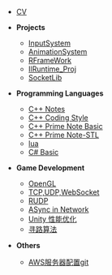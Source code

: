 <!-- docs/_sidebar.md -->

* [CV](/README.md)

* **Projects**
    * [InputSystem](/Proj/InputSystem/)
    * [AnimationSystem](/Proj/AnimationSystem/)
    * [RFrameWork](/Proj/RFrameWork/)
    * [IlRuntime_Proj](/Proj/ILR_FrameWork/)
    * [SocketLib](/Proj/SocketLib/)

* **Programming Languages**
    * [C++ Notes](/Code/C++/README.md)
    * [C++ Coding Style](/Code/C++/CodingStyle.md)
    * [C++ Prime Note Basic](/Code/C++/C++%20Prime%20Note.md)
    * [C++ Prime Note-STL](/Code/C++/C++%20Prime%20Note%20-%20std.md)
    * [lua](/Code/lua/)
    * [C# Basic](/Code/CS/)

* **Game Development**
    * [OpenGL](/Notes/Computer%20Graphic/OpenGL/OpenGL.md)
    * [TCP,UDP,WebSocket](/Notes/NetworkBasic/01/)
    * [RUDP](/Notes/NetworkBasic/03/)
    * [ASync in Network](/Notes/NetworkBasic/02/)
    * [Unity 性能优化](/Notes/Performance%20Optimization/)
    * [寻路算法](/Notes/Unity/PathFinding.md)

* **Others**
    * [AWS服务器配置git](/Notes/AWS%20部署%20git%20笔记.md)
    

